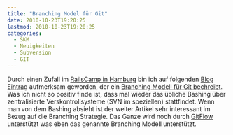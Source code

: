```yaml
---
title: "Branching Model für Git"
date: 2010-10-23T19:20:25
lastmod: 2010-10-23T19:20:25
categories:
  - SKM
  - Neuigkeiten
  - Subversion
  - GIT
---
```

Durch einen Zufall im <a href="http://railscamp-hamburg.de/">RailsCamp in Hamburg</a> bin ich auf folgenden <a href="http://nvie.com/posts/a-successful-git-branching-model/">Blog Eintrag</a> aufmerksam geworden, der ein <a href="http://nvie.com/posts/a-successful-git-branching-model/">Branching Modell für Git bechreibt</a>. Was ich nicht so positiv finde ist, dass mal wieder das übliche Bashing über zentralisierte Verskontrollsysteme (SVN im speziellen) stattfindet. Wenn man von dem Bashing absieht ist der weiter Artikel sehr interessant im Bezug auf die Branching Strategie. Das Ganze wird noch durch <a href="http://github.com/nvie/gitflow">GitFlow</a> unterstützt was eben das genannte Branching Modell unterstützt.

